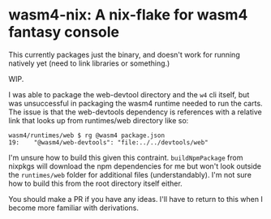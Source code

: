 # wasm4-nix: A nix-flake for wasm4 fantasy console

This currently packages just the binary, and doesn't work for running natively yet (need to link libraries or something.)

WIP.

I was able to package the web-devtool directory and the `w4` cli itself, but was unsuccessful in packaging the wasm4 runtime needed to run the carts.  The issue is that the web-devtools dependency is references with a relative link that looks up from runtimes/web directory like so:

```
wasm4/runtimes/web $ rg @wasm4 package.json
19:    "@wasm4/web-devtools": "file:../../devtools/web"
```

I'm unsure how to build this given this contraint.  `buildNpmPackage` from nixpkgs will download the npm dependencies for me but won't look outside the `runtimes/web` folder for additional files (understandably).  I'm not sure how to build this from the root directory itself either.

You should make a PR if you have any ideas.  I'll have to return to this when I become more familiar with derivations.

